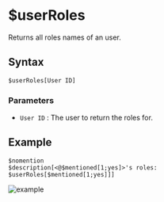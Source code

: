 # $userRoles
Returns all roles names of an user.

## Syntax
```
$userRoles[User ID]
```

### Parameters
- `User ID` : The user to return the roles for.

## Example
```
$nomention
$description[<@$mentioned[1;yes]>'s roles: 
$userRoles[$mentioned[1;yes]]]
```
![example](https://user-images.githubusercontent.com/69215413/125122358-4e30d600-e0c3-11eb-8930-07276f1bfbbd.png)
